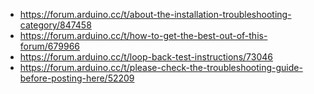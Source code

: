 - https://forum.arduino.cc/t/about-the-installation-troubleshooting-category/847458
- https://forum.arduino.cc/t/how-to-get-the-best-out-of-this-forum/679966
- https://forum.arduino.cc/t/loop-back-test-instructions/73046
- https://forum.arduino.cc/t/please-check-the-troubleshooting-guide-before-posting-here/52209
